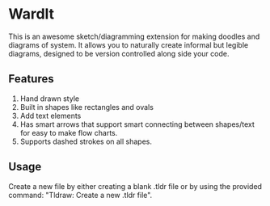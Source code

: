 # Wardlt
This is an awesome sketch/diagramming extension for making doodles and diagrams of system. It allows you to naturally create informal but legible diagrams, designed to be version controlled along side your code.

## Features

 1. Hand drawn style
 2. Built in shapes like rectangles and ovals
 3. Add text elements
 4. Has smart arrows that support smart connecting between shapes/text for easy to make flow charts.
 5. Supports dashed strokes on all shapes.

## Usage
Create a new file by either creating a blank .tldr file or by using the provided command: "Tldraw: Create a new .tldr file".
